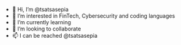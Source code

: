 - 👋 Hi, I’m @tsatsasepia
- 👀 I’m interested in FinTech, Cybersecurity and coding languages
- 🌱 I’m currently learning 
- 💞️ I’m looking to collaborate
- 📫 I can be reached @tsatsasepia

<!---
user921584/user921584 is a ✨ special ✨ repository because its `README.md` (this file) appears on your GitHub profile.
You can click the Preview link to take a look at your changes.
--->

